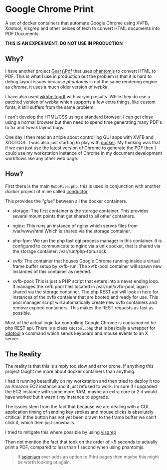 Google Chrome Print
================================================================================
A set of docker containers that automate Google Chrome using XVFB, Xdotool,
Visgrep and other peices of tech to convert HTML documents into PDF Documents.

__THIS IS AN EXPERIMENT, DO NOT USE IN PRODUCTION__

Why?
--------------------------------------------------------------------------------
I have another project [Gears\Pdf](https://github.com/phpgearbox/pdf) that uses
[phantomjs](http://phantomjs.org/) to convert HTML to PDF. This is what I use
in production but the problem is that it is hard to debug layout issues because
_phantomjs_ is not the same rendering engine as _chrome_, it uses a much older
version of _webkit_.

I have also used [wkhtmltopdf](http://wkhtmltopdf.org/) with varying results.
While they do use a patched version of _webkit_ which supports a few extra
things, like custom fonts, it still suffers from the same problem.

I can't develop the HTML/CSS using a standard browser. I can get close using a
normal browser but then need to spend time generating many PDF's to fix and
tweak layout bugs.

One day I then read an article about controlling GUI apps with XVFB and XDOTOOL.
I was also just starting to play with [docker](https://www.docker.com/).
My thinking was that if we can just use the latest version of Chrome to generate
the PDF then I could use my workstation instance of Chrome in my document
development workflows like any other web page.

How?
--------------------------------------------------------------------------------
First there is the main ```RoboFile.php```, this is used in conjunction
with another _docker_ project of mine called
[conductor](https://github.com/brad-jones/conductor)

This provides the _"glue"_ between all the docker containers.

  - storage: The first container is the storage container.
    This provides several mount points that get shared to all other containers.
  
  - nginx: This runs an instance of nginx which serves files from /var/www/html
    Which is shared via the storage container.
  
  - php-fpm: We run the php fast cgi process manager in this container.
    It is configured to communicate to nginx via a unix socket, that is shared
    via the storage container: /var/run/php-fpm.sock
  
  - xvfb: The container that houses Google Chrome running inside a virtual
    frame buffer setup by xvfb-run. The xvfb-pool container will spawn new
    instances of this container as needed.
  
  - xvfb-pool: This is just a PHP script that enters into a never ending loop.
    It manages the xvfb pool files located in /var/run/xvfb-pool, again shared
    via the storage container. The php REST api will look in here for instances
    of the xvfb contaienr that are booted and ready for use. This pool manager
    script will automatically create new xvfb containers and remove expired
    containers. This makes the REST requests as fast as possible.

Most of the actual logic for controlling Google Chrome is contained int he php
REST api. There is a class ```XdoTool.php``` that is basically a wrapper for
[xdotool](http://www.semicomplete.com/projects/xdotool/) a command which sends
keyboard and mouse events to an X server.

The Reality
--------------------------------------------------------------------------------
The reality is that this is simply too slow and error prone.
If anything this project taught me more about docker containers than anything.

I had it running beautifully on my workstation and then tried to deploy it too
an Amazon EC2 instance and it just refused to work. Im sure if I upgraded the
EC2 instance with some more RAM, maybe an extra core or 2 it would have worked
but it wasn't my instance to upgrade.

The issues stem from the fact that because we are dealing with a GUI
application timing of sending key strokes and mouse clicks is absolutely
crtitical. If the button has not yet been drawn to the frame buffer we can't
click it, which then just snowballs.

I tried to mitigate this where possible by using
[visgrep](http://hoopajoo.net/projects/xautomation.html)

Then not mention the fact that took on the order of ~5 seconds to actually print
a PDF, compared to less than 1 second when using phantomjs.

> If [selenium](http://www.seleniumhq.org/) ever adds an option to Print pages
> then maybe this might be worth looking at again.

